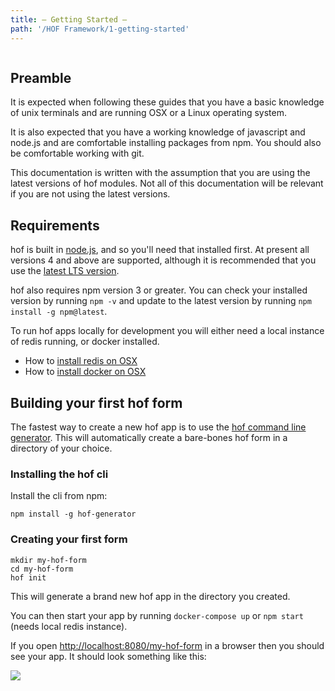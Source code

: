 ```yaml
---
title: — Getting Started —
path: '/HOF Framework/1-getting-started'
---
```

```toc
```
## Preamble

It is expected when following these guides that you have a basic knowledge of unix terminals and are running OSX or a Linux operating system.

It is also expected that you have a working knowledge of javascript and node.js and are comfortable installing packages from npm. You should also be comfortable working with git.

This documentation is written with the assumption that you are using the latest versions of hof modules. Not all of this documentation will be relevant if you are not using the latest versions.

## Requirements

hof is built in [node.js](https://nodejs.org/en/), and so you'll need that installed first. At present all versions 4 and above are supported, although it is recommended that you use the [latest LTS version](https://github.com/nodejs/LTS#lts-schedule).

hof also requires npm version 3 or greater. You can check your installed version by running `npm -v` and update to the latest version by running `npm install -g npm@latest`.

To run hof apps locally for development you will either need a local instance of redis running, or docker installed.

* How to [install redis on OSX](https://medium.com/@petehouston/install-and-config-redis-on-mac-os-x-via-homebrew-eb8df9a4f298#.jcwwhv7oz)
* How to [install docker on OSX](https://docs.docker.com/docker-for-mac/install/#install-and-run-docker-for-mac)

## Building your first hof form

The fastest way to create a new hof app is to use the [hof command line generator](https://npmjs.com/hof-generator). This will automatically create a bare-bones hof form in a directory of your choice.

### Installing the hof cli

Install the cli from npm:

```
npm install -g hof-generator
```

### Creating your first form

```
mkdir my-hof-form
cd my-hof-form
hof init
```

This will generate a brand new hof app in the directory you created.

You can then start your app by running `docker-compose up` or `npm start` (needs local redis instance).

If you open [http://localhost:8080/my-hof-form](http://localhost:8080/my-hof-form) in a browser then you should see your app. It should look something like this:

![](../images/getting-started.png)
